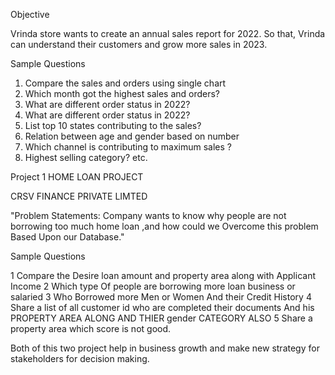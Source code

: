 Objective

Vrinda store wants  to create an annual sales report for 2022. So that, Vrinda can understand their customers and grow more sales in 2023.


Sample Questions

1. Compare the sales and orders using single chart
2. Which month got the highest sales and orders?
3. What are different order status in 2022?
4. What are different order status in 2022?
5. List top 10 states contributing to the sales?
6. Relation between age and gender based on number 
7. Which channel is contributing to maximum sales ?
8. Highest selling category? etc.




Project 1 HOME LOAN PROJECT 

CRSV FINANCE PRIVATE LIMTED

"Problem Statements: Company wants to know why people are not borrowing too much home loan ,and how could we Overcome this problem Based Upon our Database."

Sample Questions

1 Compare the Desire loan amount and property area along with Applicant Income
2 Which type Of people are borrowing more loan business or salaried
3 Who Borrowed more Men or Women And their Credit History
4 Share a list of all customer id who are completed their documents And his PROPERTY AREA ALONG AND THIER gender CATEGORY ALSO
5 Share a property area which score is not good.


Both of this two project help in business growth and make new strategy for stakeholders for decision making.


